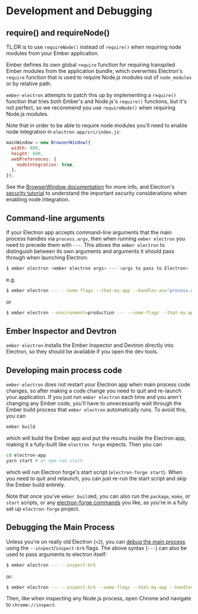# Development and Debugging

## require() and requireNode()

TL;DR is to use `requireNode()` instead of `require()` when requiring node modules from your Ember application.

Ember defines its own global `require` function for requiring transpiled Ember modules from the application bundle, which overwrites Electron's `require` function that is used to require Node.js modules out of `node_modules` or by relative path.

`ember-electron` attempts to patch this up by implementing a `require()` function that tries both Ember's and Node.js's `require()` functions, but it's not perfect, so we recommend you use `requireNode()` when requiring Node.js modules.

Note that in order to be able to require node modules you'll need to enable node integration in `electron-app/src/index.js`:

```javascript
mainWindow = new BrowserWindow({
  width: 800,
  height: 600,
  webPreferences: {
    nodeIntegration: true,
  },
});
```

See the [BrowserWindow documentation](https://www.electronjs.org/docs/api/browser-window) for more info, and Electron's [security tutorial](https://www.electronjs.org/docs/tutorial/security) to understand the important security considerations when enabling node integration.

## Command-line arguments

If your Electron app accepts command-line arguments that the main process handles via `process.argv`, then when running `ember electron` you need to precede them with `---`. This allows the `ember electron` to distinguish between its own arguments and arguments it should pass through when launching Electron:

```sh
$ ember electron <ember electron args> --- <args to pass to Electron>
```

e.g.

```sh
$ ember electron --- --some-flags --that-my-app --handles-as="process.argv"
```

or

```sh
$ ember electron --environment=production --- --some-flags --that-my-app --handles-as="process.argv"
```

## Ember Inspector and Devtron

`ember electron` installs the Ember Inspector and Devtron directly into Electron, so they should be available if you open the dev tools.

## Developing main process code

`ember-electron` does not restart your Electron app when main process code changes, so after making a code change you need to quit and re-launch your application. If you just run `ember electron` each time and you aren't changing any Ember code, you'll have to unnecessarily wait through the Ember build process that `ember electron` automatically runs. To avoid this, you can

```sh
ember build
```

which will build the Ember app and put the results inside the Electron app, making it a fully-built like `electron forge` expects. Then you can

```sh
cd electron-app
yarn start # or npm run start
```

which will run Electron forge's start script (`electron-forge start`). When you need to quit and relaunch, you can just re-run the start script and skip the Ember build entirely.

Note that once you've `ember build`ed, you can also run the `package`, `make`, or `start` scripts, or any [electron-forge commands](https://www.electronforge.io/cli#commands) you like, as you're in a fully set up `electron-forge` project.

## Debugging the Main Process

Unless you're on really old Electron (`<2`), you can [debug the main process](https://electron.atom.io/docs/tutorial/debugging-main-process/) using the `--inspect`/`inspect-brk` flags. The above syntax (`---`) can also be used to pass arguments to electron itself:

```sh
$ ember electron --- --inspect-brk
```

or:

```sh
$ ember electron --- --inspect-brk --some-flags --that-my-app --handles-as="process.argv"
```

Then, like when inspecting any Node.js process, open Chrome and navigate to `chrome://inspect`.

